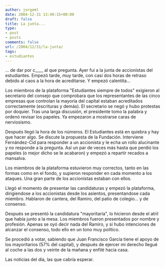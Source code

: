 ```yaml
---
author: jorgeml
date: 2004-12-31 13:49:15+00:00
draft: false
title: La junta...
type: 
- post
- posts
comments: false
url: /2004/12/31/la-junta/
tags:
- estudiantes
---
```


... de dar por c____ al que pregunta. Ayer fui a la junta de accionistas del estudiantes. Empezó tarde, muy tarde, con casi dos horas de retraso debido al caos a la hora de acreditarse. Y empezó calentita...

Los miembros de la plataforma "Estudiantes siempre de todos" exigieron al secretario del consejo que comprobara que los representantes de las cinco empresas que controlan la mayoría del capital estaban acreditados correctamente (escrituras y demás). El secretario se negó y hubo protestas por doquier. Tras una larga discusión, el presidente tomo la palabra y ordenó revisar los papeles. Ya empezaron a mostrarse caras de nerviosismo.

Después llegó la hora de los números. El Estudiantes está en quiebra y hay que hacer algo. Se discute la propuesta de la Fundación. Interviene Fernández-Cid para responder a un accionista y le echa un rollo alucinante y no responde a la pregunta. Así un par de veces más hasta que perdió los papeles (o mejor dicho se le acabaron) y empezó a repartir recados a mansalva.

Los miembros de la plataforma estuvieron muy correctos, tanto en las formas como en el fondo, y supieron responder en cada momento a los ataques. Una gran parte de los accionistas estaban con ellos.

Llegó el momento de presentar las candidaturas y empezó la plataforma, dirigiendose a los accionistas desde los asientos, presentandose cada miembro. Hablaron de cantera, del Ramiro, del patio de colegio... y de consenso.

Después se presentó la candidatura "mayoritaria", lo hicieron desde el atril que había junto a la mesa. Los miembros fueron presentados por nombre y profesión. Apenas se oyó decir nada del Ramiro, y si hubo intenciones de alcanzar el consenso, todo ello en un tono muy político.

Se procedió a votar, sabiendo que Juan Francisco García tiene el apoyo de los mayoritarios (57% del capital), y después de ejercer mi derecho llegué al coche a las dos y veinte de la mañana y enfilé hacia casa.

Las noticias del día, las que cabría esperar.
